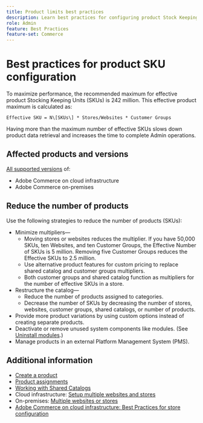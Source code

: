 ```yaml
---
title: Product limits best practices
description: Learn best practices for configuring product Stock Keeping Units (SKUs) to maximize site performance.
role: Admin
feature: Best Practices
feature-set: Commerce
---
```


# Best practices for product SKU configuration

To maximize performance, the recommended maximum for effective product Stocking Keeping Units (SKUs) is 242 million. This effective product maximum is calculated as:

```text
Effective SKU = N\[SKUs\] * Stores/Websites * Customer Groups
```

Having more than the maximum number of effective SKUs slows down product data retrieval and increases the time to complete Admin operations.

## Affected products and versions

[All supported versions](../../../release/versions.md) of:

- Adobe Commerce on cloud infrastructure
- Adobe Commerce on-premises

## Reduce the number of products

Use the following strategies to reduce the number of products (SKUs):

- Minimize multipliers—
  - Moving stores or websites reduces the multiplier. If you have 50,000 SKUs, ten Websites, and ten Customer Groups, the Effective Number of SKUs is 5 million. Removing five Customer Groups reduces the Effective SKUs to 2.5 million.
  - Use alternative product features for custom pricing to replace shared catalog and customer groups multipliers.
  - Both customer groups and shared catalog function as multipliers for the number of effective SKUs in a store.
- Restructure the catalog—
  - Reduce the number of products assigned to categories.
  - Decrease the number of SKUs by decreasing the number of stores, websites, customer groups, shared catalogs, or number of products.
- Provide more product variations by using custom options instead of creating separate products.
- Deactivate or remove unused system components like modules. (See  [Uninstall modules](../../../installation/tutorials/uninstall-modules.md).)
- Manage products in an external Platform Management System (PMS).

## Additional information

- [Create a product](https://experienceleague.adobe.com/docs/commerce-admin/catalog/products/product-create.html)
- [Product assignments](https://experienceleague.adobe.com/docs/commerce-admin/catalog/categories/products-in-category/categories-product-assignments.html)
- [Working with Shared Catalogs](https://experienceleague.adobe.com/docs/commerce-admin/b2b/shared-catalogs/catalog-shared.html)
- Cloud infrastructure: [Setup multiple websites and stores](https://devdocs.magento.com/cloud/project/project-multi-sites.html) 
- On-premises: [Multiple websites or stores](../../../configuration/multi-sites/ms-overview.md)
- [Adobe Commerce on cloud infrastructure: Best Practices for store configuration](https://devdocs.magento.com/cloud/configure/configure-best-practices.html)
